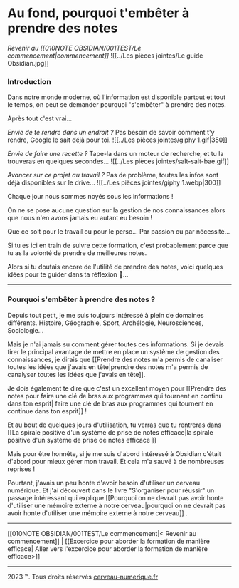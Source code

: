 # Au fond, pourquoi t'embêter à prendre des notes
*Revenir au [[010NOTE OBSIDIAN/001TEST/Le commencement|commencement]]*
![[../Les pièces jointes/Le guide Obsidian.jpg]]

### Introduction

Dans notre monde moderne, où l'information est disponible partout et tout le temps, on peut se demander pourquoi "s'embêter" à prendre des notes.

Après tout c'est vrai...

*Envie de te rendre dans un endroit ?*
Pas besoin de savoir comment t'y rendre, Google le sait déjà pour toi.
![[../Les pièces jointes/giphy 1.gif|350]]

*Envie de faire une recette ?*
Tape-la dans un moteur de recherche, et tu la trouveras en quelques secondes...
![[../Les pièces jointes/salt-salt-bae.gif]]

*Avancer sur ce projet au travail ?*
Pas de problème, toutes les infos sont déjà disponibles sur le drive...
![[../Les pièces jointes/giphy 1.webp|300]]

Chaque jour nous sommes noyés sous les informations !

On ne se pose aucune question sur la gestion de nos connaissances alors que nous n'en avons jamais eu autant eu besoin ! 

Que ce soit pour le travail ou pour le perso...
Par passion ou par nécessité...

Si tu es ici en train de suivre cette formation, c'est probablement parce que tu as la volonté de prendre de meilleures notes.

Alors si tu doutais encore de l'utilité de prendre des notes, voici quelques idées pour te guider dans ta réflexion 🙂...

---

### Pourquoi s'embêter à prendre des notes ?

Depuis tout petit, je me suis toujours intéressé à plein de domaines différents.
Histoire, Géographie, Sport, Archélogie, Neurosciences, Sociologie...

Mais je n'ai jamais su comment gérer toutes ces informations.
Si je devais tirer le principal avantage de mettre en place un système de gestion des connaissances, je dirais que [[Prendre des notes m'a permis de canaliser toutes les idées que j'avais en tête|prendre des notes m'a permis de canalyser toutes les idées que j'avais en tête]].

Je dois également te dire que c'est un excellent moyen pour [[Prendre des notes pour faire une clé de bras aux programmes qui tournent en continu dans ton esprit| faire une clé de bras aux programmes qui tournent en continue dans ton esprit]] !

Et au bout de quelques jours d'utilisation, tu verras que tu rentreras dans [[La spirale positive d'un système de prise de notes efficace|la spirale positive d'un système de prise de notes efficace ]]

Mais pour être honnête, si je me suis d'abord intéressé à Obsidian c'était d'abord pour mieux gérer mon travail.
Et cela m'a sauvé à de nombreuses reprises !

Pourtant, j'avais un peu honte d'avoir besoin d'utiliser un cerveau numérique. Et j'ai découvert dans le livre "S'organiser pour réussir" un passage intéressant qui explique [[Pourquoi on ne devrait pas avoir honte d'utiliser une mémoire externe à notre cerveau|pourquoi on ne devrait pas avoir honte d'utiliser une mémoire externe à notre cerveau]]  .

---

[[010NOTE OBSIDIAN/001TEST/Le commencement|< Revenir au commencement]] | [[Excercice pour aborder la formation de manière efficace| Aller vers l'excercice pour aborder la formation de manière efficace>]]

---
2023 ™. Tous droits réservés [cerveau-numerique.fr](https://cerveau-numerique.fr/)
